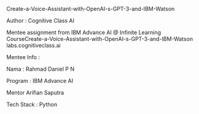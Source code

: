 Create-a-Voice-Assistant-with-OpenAI-s-GPT-3-and-IBM-Watson

Author : Cognitive Class AI

Mentee assignment from IBM Advance AI @ Infinite Learning CourseCreate-a-Voice-Assistant-with-OpenAI-s-GPT-3-and-IBM-Watson labs.cognitiveclass.ai

Mentee Info :

Nama : Rahmad Daniel P N

Program : IBM Advance AI

Mentor Arifian Saputra

Tech Stack : 
Python
